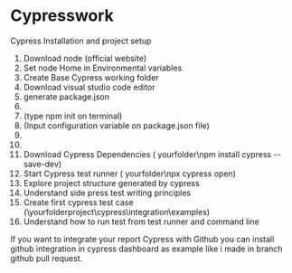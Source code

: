 # Cypresswork
Cypress Installation and project setup

1. Download node (official website)
2. Set node Home in Environmental variables
3. Create Base Cypress working folder
4. Download visual studio code editor
5. generate package.json 
6. 
7. (type npm init on terminal)
8. (Input configuration variable on package.json file)
9. 
10. 
11. Download Cypress Dependencies ( yourfolder\npm install cypress --save-dev)
12. Start Cypress test runner ( yourfolder\npx cypress open)
13. Explore project structure generated by cypress
14. Understand side press test writing principles
15. Create first cypress test case (\yourfolderproject\cypress\integration\examples)
16. Understand how to run test from test runner and command line

If you want to integrate your report Cypress with Github you can install github integration in cypress dashboard
as example like i made in branch github pull request.
